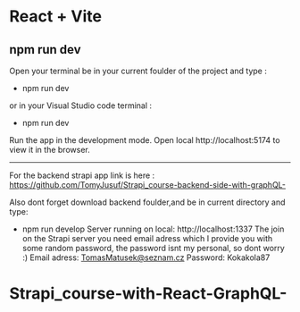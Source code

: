 # React + Vite

## npm run dev

Open your terminal be in your current foulder of the project and type :

- npm run dev

or in your Visual Studio code terminal :

- npm run dev

Run the app in the development mode.
Open local http://localhost:5174 to view it in the browser.

-----

For the backend strapi app link is here :
https://github.com/TomyJusuf/Strapi_course-backend-side-with-graphQL-

Also dont forget download backend foulder,and be in current directory and type:
- npm run develop
Server running on local: http://localhost:1337
The join on the Strapi server you need email adress which I provide you with some random password, the password isnt my personal, so dont worry :)
Email adress: TomasMatusek@seznam.cz
Password: Kokakola87

# Strapi_course-with-React-GraphQL-
